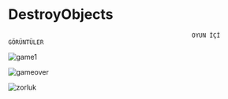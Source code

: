 # DestroyObjects

                                                        OYUN İÇİ GÖRÜNTÜLER

![game1](https://user-images.githubusercontent.com/79220327/197203862-90632d8c-cff8-4385-994f-f4f3ebb3bbd8.PNG)




![gameover](https://user-images.githubusercontent.com/79220327/197203897-59c0622c-6535-4d84-bee5-85bf365acb00.PNG)






![zorluk](https://user-images.githubusercontent.com/79220327/197203931-c9c72661-cf80-4ebd-96b7-cc968b09076d.PNG)

